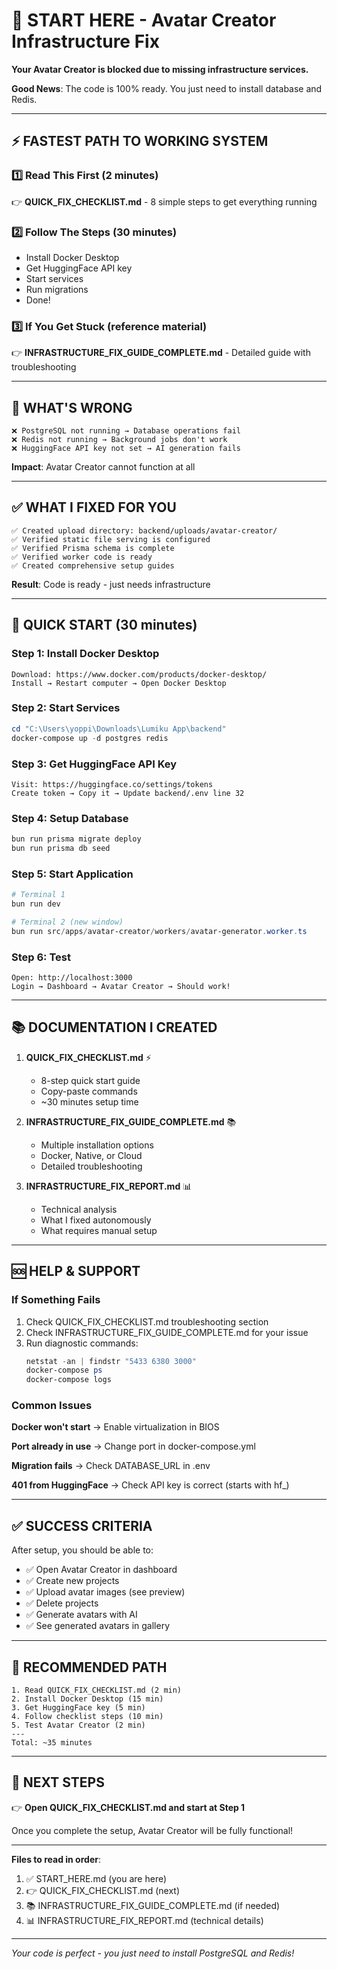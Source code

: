 # 🚀 START HERE - Avatar Creator Infrastructure Fix

**Your Avatar Creator is blocked due to missing infrastructure services.**

**Good News**: The code is 100% ready. You just need to install database and Redis.

---

## ⚡ FASTEST PATH TO WORKING SYSTEM

### 1️⃣ Read This First (2 minutes)
👉 **QUICK_FIX_CHECKLIST.md** - 8 simple steps to get everything running

### 2️⃣ Follow The Steps (30 minutes)
- Install Docker Desktop
- Get HuggingFace API key
- Start services
- Run migrations
- Done!

### 3️⃣ If You Get Stuck (reference material)
👉 **INFRASTRUCTURE_FIX_GUIDE_COMPLETE.md** - Detailed guide with troubleshooting

---

## 🎯 WHAT'S WRONG

```
❌ PostgreSQL not running → Database operations fail
❌ Redis not running → Background jobs don't work
❌ HuggingFace API key not set → AI generation fails
```

**Impact**: Avatar Creator cannot function at all

---

## ✅ WHAT I FIXED FOR YOU

```
✅ Created upload directory: backend/uploads/avatar-creator/
✅ Verified static file serving is configured
✅ Verified Prisma schema is complete
✅ Verified worker code is ready
✅ Created comprehensive setup guides
```

**Result**: Code is ready - just needs infrastructure

---

## 🚀 QUICK START (30 minutes)

### Step 1: Install Docker Desktop
```
Download: https://www.docker.com/products/docker-desktop/
Install → Restart computer → Open Docker Desktop
```

### Step 2: Start Services
```powershell
cd "C:\Users\yoppi\Downloads\Lumiku App\backend"
docker-compose up -d postgres redis
```

### Step 3: Get HuggingFace API Key
```
Visit: https://huggingface.co/settings/tokens
Create token → Copy it → Update backend/.env line 32
```

### Step 4: Setup Database
```powershell
bun run prisma migrate deploy
bun run prisma db seed
```

### Step 5: Start Application
```powershell
# Terminal 1
bun run dev

# Terminal 2 (new window)
bun run src/apps/avatar-creator/workers/avatar-generator.worker.ts
```

### Step 6: Test
```
Open: http://localhost:3000
Login → Dashboard → Avatar Creator → Should work!
```

---

## 📚 DOCUMENTATION I CREATED

1. **QUICK_FIX_CHECKLIST.md** ⚡
   - 8-step quick start guide
   - Copy-paste commands
   - ~30 minutes setup time

2. **INFRASTRUCTURE_FIX_GUIDE_COMPLETE.md** 📚
   - Multiple installation options
   - Docker, Native, or Cloud
   - Detailed troubleshooting

3. **INFRASTRUCTURE_FIX_REPORT.md** 📊
   - Technical analysis
   - What I fixed autonomously
   - What requires manual setup

---

## 🆘 HELP & SUPPORT

### If Something Fails

1. Check QUICK_FIX_CHECKLIST.md troubleshooting section
2. Check INFRASTRUCTURE_FIX_GUIDE_COMPLETE.md for your issue
3. Run diagnostic commands:
   ```powershell
   netstat -an | findstr "5433 6380 3000"
   docker-compose ps
   docker-compose logs
   ```

### Common Issues

**Docker won't start**
→ Enable virtualization in BIOS

**Port already in use**
→ Change port in docker-compose.yml

**Migration fails**
→ Check DATABASE_URL in .env

**401 from HuggingFace**
→ Check API key is correct (starts with hf_)

---

## ✅ SUCCESS CRITERIA

After setup, you should be able to:

- ✅ Open Avatar Creator in dashboard
- ✅ Create new projects
- ✅ Upload avatar images (see preview)
- ✅ Delete projects
- ✅ Generate avatars with AI
- ✅ See generated avatars in gallery

---

## 🎯 RECOMMENDED PATH

```
1. Read QUICK_FIX_CHECKLIST.md (2 min)
2. Install Docker Desktop (15 min)
3. Get HuggingFace key (5 min)
4. Follow checklist steps (10 min)
5. Test Avatar Creator (2 min)
---
Total: ~35 minutes
```

---

## 💬 NEXT STEPS

👉 **Open QUICK_FIX_CHECKLIST.md and start at Step 1**

Once you complete the setup, Avatar Creator will be fully functional!

---

**Files to read in order**:
1. ✅ START_HERE.md (you are here)
2. 👉 QUICK_FIX_CHECKLIST.md (next)
3. 📚 INFRASTRUCTURE_FIX_GUIDE_COMPLETE.md (if needed)
4. 📊 INFRASTRUCTURE_FIX_REPORT.md (technical details)

---

*Your code is perfect - you just need to install PostgreSQL and Redis!*
